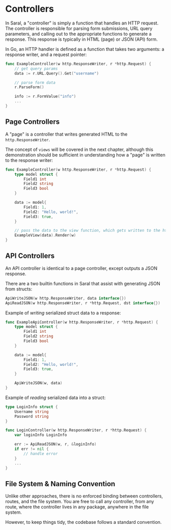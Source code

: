 # Controllers

In Saral, a "controller" is simply a function that handles an HTTP request.
The controller is responsible for parsing form submissions, URL query parameters, and calling out to the appropriate functions to generate a response.
This response is typically in HTML (page) or JSON (API) form.

In Go, an HTTP handler is defined as a function that takes two arguments: a response writer, and a request pointer:

```go
func ExampleController(w http.ResponseWriter, r *http.Request) {
    // get query params
    data := r.URL.Query().Get("username")

    // parse form data
    r.ParseForm()

    info := r.FormValue("info")
    ...
}
```

## Page Controllers

A "page" is a controller that writes generated HTML to the `http.ResponseWriter`.

The concept of `views` will be covered in the next chapter, although this demonstration should be sufficient in understanding how a "page" is written to the response writer:

```go
func ExampleController(w http.ResponseWriter, r *http.Request) {
	type model struct {
		Field1 int
		Field2 string
		Field3 bool
	}

	data := model{
		Field1: 1,
		Field2: "Hello, world!",
		Field3: true,
	}

    // pass the data to the view function, which gets written to the http.ResponseWriter `w`
	ExampleView(data).Render(w)
}
```

## API Controllers

An API controller is identical to a page controller, except outputs a JSON response.

There are a two builtin functions in Saral that assist with generating JSON from structs:

```go
ApiWriteJSON(w http.ResponseWriter, data interface{})
ApiReadJSON(w http.ResponseWriter, r *http.Request, dst interface{})
```

Example of _writing_ serialized struct data to a response:
```go
func ExampleApiController(w http.ResponseWriter, r *http.Request) {
	type model struct {
		Field1 int
		Field2 string
		Field3 bool
	}

	data := model{
		Field1: 1,
		Field2: "Hello, world!",
		Field3: true,
	}

	ApiWriteJSON(w, data)
}
```

Example of _reading_ serialized data into a struct:
```go
type LoginInfo struct {
	Username string
	Password string
}

func LoginController(w http.ResponseWriter, r *http.Request) {
	var loginInfo LoginInfo

	err := ApiReadJSON(w, r, &loginInfo)
    if err != nil {
        // handle error
    }
    ...
}
```
## File System & Naming Convention

Unlike other approaches, there is no enforced binding between controllers, routes, and the file system.
You are free to call any controller, from any route, where the controller lives in any package, anywhere in the file system.

However, to keep things tidy, the codebase follows a standard convention.


